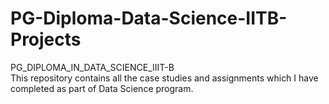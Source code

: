 # PG-Diploma-Data-Science-IITB-Projects
PG_DIPLOMA_IN_DATA_SCIENCE_IIIT-B </br>
This repository contains all the case studies and assignments which I have completed as part of Data Science program.
